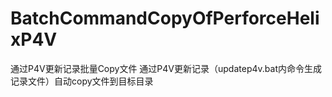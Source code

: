 # BatchCommandCopyOfPerforceHelixP4V
通过P4V更新记录批量Copy文件
通过P4V更新记录（updatep4v.bat内命令生成记录文件）自动copy文件到目标目录
